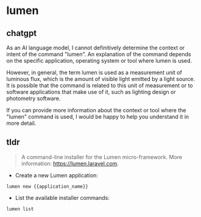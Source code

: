 # lumen 
## chatgpt 
As an AI language model, I cannot definitively determine the context or intent of the command "lumen". An explanation of the command depends on the specific application, operating system or tool where lumen is used. 

However, in general, the term lumen is used as a measurement unit of luminous flux, which is the amount of visible light emitted by a light source. It is possible that the command is related to this unit of measurement or to software applications that make use of it, such as lighting design or photometry software.

If you can provide more information about the context or tool where the "lumen" command is used, I would be happy to help you understand it in more detail. 

## tldr 
 
> A command-line installer for the Lumen micro-framework.
> More information: <https://lumen.laravel.com>.

- Create a new Lumen application:

`lumen new {{application_name}}`

- List the available installer commands:

`lumen list`
